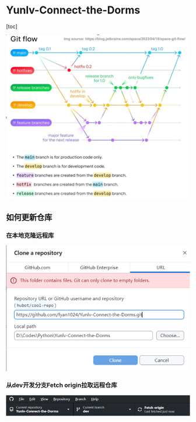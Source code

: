 # Yunlv-Connect-the-Dorms

[toc]

![Git Flow 流程图](images/GitFlow.jpg)

## 如何更新仓库

### 在本地克隆远程库

![克隆仓库](images/CloneRepository.png)

### 从dev开发分支Fetch origin拉取远程仓库

![fetch origin](images/FetchOrigin.png)


